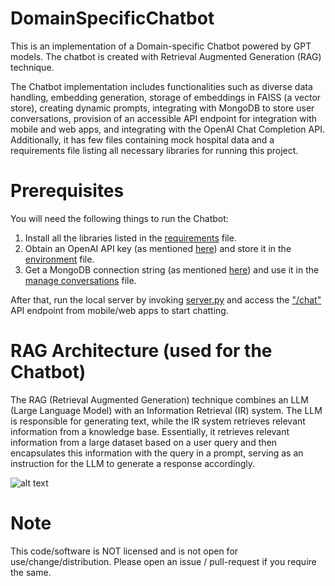 # DomainSpecificChatbot
This is an implementation of a Domain-specific Chatbot powered by GPT models. The chatbot is created with Retrieval Augmented Generation (RAG) technique.

The Chatbot implementation includes functionalities such as diverse data handling, embedding generation, storage of embeddings in FAISS (a vector store), creating dynamic prompts, integrating with MongoDB to store user conversations, provision of an accessible API endpoint for integration with mobile and web apps, and integrating with the OpenAI Chat Completion API. Additionally, it has few files containing mock hospital data and a requirements file listing all necessary libraries for running this project.

# Prerequisites
You will need the following things to run the Chatbot:
1. Install all the libraries listed in the [requirements](https://github.com/RajaSoftwareLabs/Demo-DomainSpecificChatbot/blob/main/requirements.txt) file.
2. Obtain an OpenAI API key (as mentioned [here](https://help.openai.com/en/articles/4936850-where-do-i-find-my-secret-api-key)) and store it in the [environment](https://github.com/RajaSoftwareLabs/Demo-DomainSpecificChatbot/blob/main/.env) file.
3. Get a MongoDB connection string (as mentioned [here](https://www.mongodb.com/basics/mongodb-connection-string#:~:text=How%20to%20get%20your%20MongoDB%20Atlas%20connection%20string)) and use it in the [manage conversations](https://github.com/RajaSoftwareLabs/Demo-DomainSpecificChatbot/blob/d0e6585d9961f7e608a6fda742a9cbec09919b43/manage_conversations.py#L9) file.

After that, run the local server by invoking [server.py](https://github.com/RajaSoftwareLabs/Demo-DomainSpecificChatbot/blob/main/server.py) and access the ["/chat"](https://github.com/RajaSoftwareLabs/Demo-DomainSpecificChatbot/blob/d0e6585d9961f7e608a6fda742a9cbec09919b43/server.py#L25-L28) API endpoint from mobile/web apps to start chatting.

# RAG Architecture (used for the Chatbot)
The RAG (Retrieval Augmented Generation) technique combines an LLM (Large Language Model) with an Information Retrieval (IR) system. The LLM is responsible for generating text, while the IR system retrieves relevant information from a knowledge base. Essentially, it retrieves relevant information from a large dataset based on a user query and then encapsulates this information with the query in a prompt, serving as an instruction for the LLM to generate a response accordingly.

![alt text](https://github.com/rsl-jainishchampaneria/QA-OpenAI-langchain-custom-data/assets/138757720/f6f3e9bc-07c5-4552-947b-0557b1bb2a09)

# Note
This code/software is NOT licensed and is not open for use/change/distribution. Please open an issue / pull-request if you require the same.
